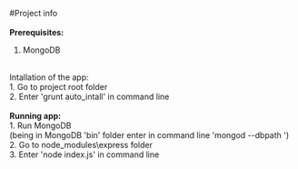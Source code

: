 #Project info<br />
<br />
<strong>Prerequisites:</strong><br />
1. MongoDB<br />
<br />
Intallation of the app:<br />
1. Go to project root folder<br />
2. Enter 'grunt auto_intall' in command line<br />
<br />
<strong>Running app:</strong><br />
1. Run MongoDB<br />
(being in MongoDB 'bin' folder enter in command line 'mongod --dbpath <path_to_project_folder\database>')<br />
2. Go to node_modules\express folder<br />
3. Enter 'node index.js' in command line<br />